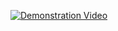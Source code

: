 [![Demonstration Video](https://img.youtube.com/vi/nE7VxsrHY6E/0.jpg)](https://www.youtube.com/watch?v=nE7VxsrHY6E)
